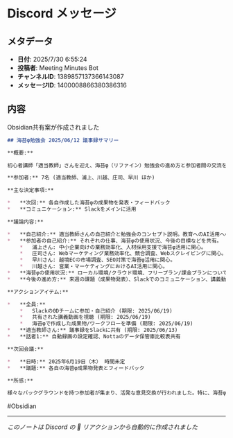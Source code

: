 # Discord メッセージ

## メタデータ
- **日付**: 2025/7/30 6:55:24
- **投稿者**: Meeting Minutes Bot
- **チャンネルID**: 1389857137366143087
- **メッセージID**: 1400008866380386316

## 内容

Obsidian共有案が作成されました

```markdown
## 海苔φ勉強会 2025/06/12 議事録サマリー

**概要:**

初心者講師「適当教師」さんを迎え、海苔φ（リファイン）勉強会の進め方と参加者間の交流を深めました。各自のスキルや興味を共有し、今後の具体的な活用方法について議論しました。

**参加者:** 7名 (適当教師、浦上、川越、庄司、早川 ほか)

**主な決定事項:**

*   **次回:** 各自作成した海苔φの成果物を発表・フィードバック
*   **コミュニケーション:** Slackをメインに活用

**議論内容:**

*   **自己紹介:** 適当教師さんの自己紹介と勉強会のコンセプト説明。教育へのAI活用への熱意が伝わりました。
*   **参加者の自己紹介:** それぞれの仕事、海苔φの使用状況、今後の目標などを共有。
    *   浦上さん: 中小企業向けの業務効率化、人材採用支援で海苔φ活用に関心。
    *   庄司さん: Webマーケティング業務効率化、競合調査、Webスクレイピングに関心。
    *   早川さん: 越境ECの市場調査、SEO対策で海苔φ活用に関心。
    *   川越さん: 営業・マーケティングにおけるAI活用に関心。
*   **海苔φの使用状況:** ローカル環境/クラウド環境、フリープラン/課金プランについて議論。教育現場での活用事例紹介も。
*   **今後の進め方:** 来週の課題（成果物発表）、Slackでのコミュニケーション、講義動画の共有について合意。

**アクションアイテム:**

*   **全員:**
    *   Slackの0Dチームに参加・自己紹介 (期限: 2025/06/19)
    *   共有された講義動画を視聴 (期限: 2025/06/19)
    *   海苔φで作成した成果物/ワークフローを準備 (期限: 2025/06/19)
*   **適当教師さん:** 議事録をSlackに共有 (期限: 2025/06/13)
*   **話者1:** 自動録画の設定確認、Nottaのデータ保管庫比較表共有

**次回会議:**

*   **日時:** 2025年6月19日（木） 時間未定
*   **議題:** 各自の海苔φ成果物発表とフィードバック

**所感:**

様々なバックグラウンドを持つ参加者が集まり、活発な意見交換が行われました。特に、海苔φの具体的な活用方法について多くのアイデアが出ており、今後の勉強会での実践が楽しみです。Slackでの積極的なコミュニケーションを通じて、より深い学びが得られることを期待します。
```

#Obsidian

---
*このノートは Discord の 📝 リアクションから自動的に作成されました*
